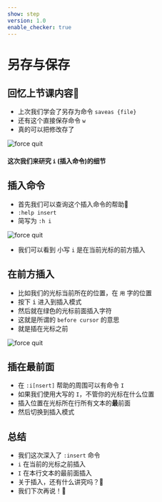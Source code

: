 ```yaml
---
show: step
version: 1.0
enable_checker: true
---
```


# 另存与保存

## 回忆上节课内容🤔

- 上次我们学会了另存为命令 `saveas {file}`
- 还有这个直接保存命令 `w`
- 真的可以把修改存了

![force quit](https://labfile.oss.aliyuncs.com/courses/2840/write_com.png)

#### 这次我们来研究 `i` (插入命令)的细节

## 插入命令

- 首先我们可以查询这个插入命令的帮助📕
- `:help insert`
- 简写为 `:h i`

![force quit](https://labfile.oss.aliyuncs.com/courses/2840/insert_before.png)

- 我们可以看到 小写 `i` 是在当前光标的前方插入 

## 在前方插入

- 比如我们的光标当前所在的位置，在 `用` 字的位置
- 按下 <kbd>i</kbd> 进入到插入模式
- 然后就在绿色的光标前面插入字符
- 这就是所谓的 `before cursor` 的意思
- 就是插在光标之前

![force quit](https://labfile.oss.aliyuncs.com/courses/2840/beforeCursor.png)


## 插在最前面
- 在 `:i[nsert]` 帮助的周围可以有命令 `I`
- 如果我们使用大写的 `I`，不管你的光标在什么位置
- 插入位置在光标所在行所有文本的**最**前面
- 然后切换到插入模式


## 总结
- 我们这次深入了 `:insert` 命令
- `i` 在当前的光标之前插入
- `I` 在本行文本的最前面插入
- 关于插入，还有什么讲究吗？🤔
- 我们下次再说！👋